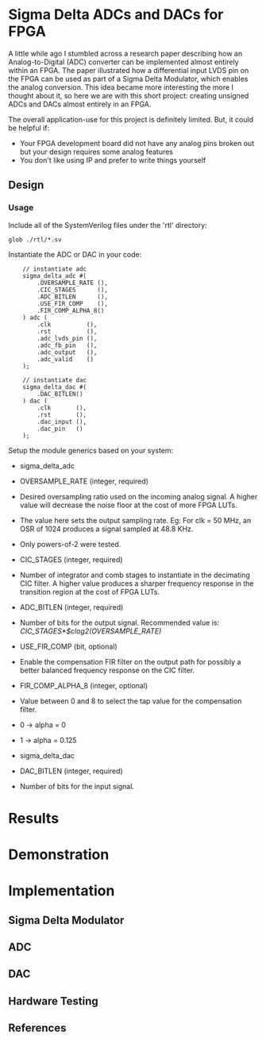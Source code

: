 # Sigma Delta ADCs and DACs for FPGA
A little while ago I stumbled across a research paper describing how an Analog-to-Digital (ADC) 
converter can be implemented almost entirely within an FPGA. The paper illustrated how a 
differential input LVDS pin on the FPGA can be used as part of a Sigma Delta Modulator, which 
enables the analog conversion. This idea became more interesting the more I thought about it, 
so here we are with this short project: creating unsigned ADCs and DACs almost entirely in an FPGA. 

The overall application-use for this project is definitely limited. But, it could be helpful if:
- Your FPGA development board did not have any analog pins broken out but your design requires some
  analog features
- You don't like using IP and prefer to write things yourself

## Design
### Usage
Include all of the SystemVerilog files under the 'rtl' directory:
```
glob ./rtl/*.sv
```
Instantiate the ADC or DAC in your code:
```
    // instantiate adc
    sigma_delta_adc #(
        .OVERSAMPLE_RATE (),
        .CIC_STAGES      (),
        .ADC_BITLEN      (),
        .USE_FIR_COMP    (),
        .FIR_COMP_ALPHA_8()
    ) adc (
        .clk          (),
        .rst          (),
        .adc_lvds_pin (),
        .adc_fb_pin   (),
        .adc_output   (),
        .adc_valid    ()
    );

    // instantiate dac
    sigma_delta_dac #(
        .DAC_BITLEN()
    ) dac (
        .clk       (),
        .rst       (),
        .dac_input (),
        .dac_pin   ()
    );
```
Setup the module generics based on your system:
- sigma\_delta\_adc
 - OVERSAMPLE\_RATE (integer, required)
  - Desired oversampling ratio used on the incoming analog signal. A higher value
    will decrease the noise floor at the cost of more FPGA LUTs.
  - The value here sets the output sampling rate. Eg: For clk = 50 MHz, an OSR of 1024
    produces a signal sampled at 48.8 KHz.
  - Only powers-of-2 were tested.
 - CIC\_STAGES (integer, required)
  - Number of integrator and comb stages to instantiate in the decimating CIC filter. A higher
    value produces a sharper frequency response in the transition region at the cost of FPGA
    LUTs.
 - ADC\_BITLEN (integer, required)
  - Number of bits for the output signal. Recommended value is: *CIC_STAGES\*$clog2(OVERSAMPLE_RATE)*
 - USE\_FIR\_COMP (bit, optional)
  - Enable the compensation FIR filter on the output path for possibly a better balanced
    frequency response on the CIC filter.
 - FIR\_COMP\_ALPHA\_8 (integer, optional)
  - Value between 0 and 8 to select the tap value for the compensation filter. 
  - 0 -> alpha = 0
  - 1 -> alpha = 0.125

- sigma\_delta\_dac
 - DAC\_BITLEN (integer, required)
  - Number of bits for the input signal.

# Results

# Demonstration

# Implementation

## Sigma Delta Modulator
## ADC
## DAC
## Hardware Testing
## References

